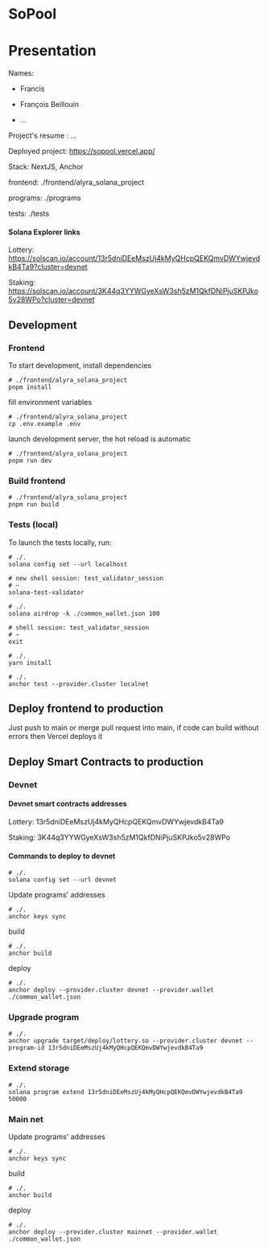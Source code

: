 # SoPool

# Presentation

Names:

- Francis

- François Beillouin

- ...

Project's resume : ...

Deployed project: https://sopool.vercel.app/

Stack: NextJS, Anchor

frontend: ./frontend/alyra_solana_project

programs: ./programs

tests: ./tests

#### Solana Explorer links

Lottery: https://solscan.io/account/13r5dniDEeMszUj4kMyQHcpQEKQmvDWYwjevdkB4Ta9?cluster=devnet

Staking: https://solscan.io/account/3K44q3YYWGyeXsW3sh5zM1QkfDNiPjuSKPJko5v28WPo?cluster=devnet


## Development

### Frontend

To start development, install dependencies

```shell
# ./frontend/alyra_solana_project
pnpm install
```

fill environment variables

```shell
# ./frontend/alyra_solana_project
cp .env.example .env
```

launch development server, the hot reload is automatic

```shell
# ./frontend/alyra_solana_project
pnpm run dev
```

### Build frontend

```shell
# ./frontend/alyra_solana_project
pnpm run build
```

### Tests (local)

To launch the tests locally, run:

```shell
# ./.
solana config set --url localhost
```

```shell
# new shell session: test_validator_session
# ~
solana-test-validator
```

```shell
# ./.
solana airdrop -k ./common_wallet.json 100
```


```shell
# shell session: test_validator_session
# ~
exit
```

```shell
# ./.
yarn install
```

```shell
# ./.
anchor test --provider.cluster localnet
```


## Deploy frontend to production

Just push to main or merge pull request into main, if code can build without errors then Vercel deploys it

## Deploy Smart Contracts to production

### Devnet


#### Devnet smart contracts addresses

Lottery: 13r5dniDEeMszUj4kMyQHcpQEKQmvDWYwjevdkB4Ta9

Staking: 3K44q3YYWGyeXsW3sh5zM1QkfDNiPjuSKPJko5v28WPo

#### Commands to deploy to devnet


```shell
# ./.
solana config set --url devnet
```

Update programs' addresses

```shell
# ./.
anchor keys sync
```

build 

```shell
# ./.
anchor build
```

deploy

```shell
# ./.
anchor deploy --provider.cluster devnet --provider.wallet ./common_wallet.json
```

### Upgrade program

```shell
# ./.
anchor upgrade target/deploy/lottery.so --provider.cluster devnet --program-id 13r5dniDEeMszUj4kMyQHcpQEKQmvDWYwjevdkB4Ta9
```

### Extend storage

```shell
# ./.
solana program extend 13r5dniDEeMszUj4kMyQHcpQEKQmvDWYwjevdkB4Ta9 50000
```

### Main net

Update programs' addresses

```shell
# ./.
anchor keys sync
```


build 

```shell
# ./.
anchor build
```

deploy

```shell
# ./.
anchor deploy --provider.cluster mainnet --provider.wallet ./common_wallet.json
```